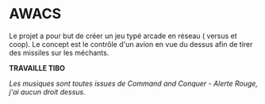 # AWACS
Le projet a pour but de créer un jeu typé arcade en réseau ( versus et coop).
Le concept est le contrôle d'un avion en vue du dessus afin de tirer des missiles sur les méchants.

__TRAVAILLE TIBO__

*Les musiques sont toutes issues de Command and Conquer - Alerte Rouge, j'ai aucun droit dessus.*
